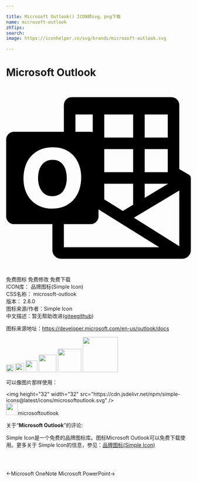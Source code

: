 ```yaml
---

title: Microsoft Outlook() ICON转svg、png下载
name: microsoft-outlook
zhTips: 
search: 
image: https://iconhelper.cn/svg/brands/microsoft-outlook.svg

---
```


# Microsoft Outlook  <small style="font-size: 60%;font-weight: 100"></small>

<div id="svg" class="svg-wrap">
<svg role="img" xmlns="http://www.w3.org/2000/svg" viewBox="0 0 24 24"><title>Microsoft Outlook icon</title><path d="M7.88 12.04q0 .45-.11.87-.1.41-.33.74-.22.33-.58.52-.37.2-.87.2t-.85-.2q-.35-.21-.57-.55-.22-.33-.33-.75-.1-.42-.1-.86t.1-.87q.1-.43.34-.76.22-.34.59-.54.36-.2.87-.2t.86.2q.35.21.57.55.22.34.31.77.1.43.1.88zM24 12v9.38q0 .46-.33.8-.33.32-.8.32H7.13q-.46 0-.8-.33-.32-.33-.32-.8V18H1q-.41 0-.7-.3-.3-.29-.3-.7V7q0-.41.3-.7Q.58 6 1 6h6.5V2.55q0-.44.3-.75.3-.3.75-.3h12.9q.44 0 .75.3.3.3.3.75V10.85l1.24.72h.01q.1.07.18.18.07.12.07.25zm-6-8.25v3h3v-3zm0 4.5v3h3v-3zm0 4.5v1.83l3.05-1.83zm-5.25-9v3h3.75v-3zm0 4.5v3h3.75v-3zm0 4.5v2.03l2.41 1.5 1.34-.8v-2.73zM9 3.75V6h2l.13.01.12.04v-2.3zM5.98 15.98q.9 0 1.6-.3.7-.32 1.19-.86.48-.55.73-1.28.25-.74.25-1.61 0-.83-.25-1.55-.24-.71-.71-1.24t-1.15-.83q-.68-.3-1.55-.3-.92 0-1.64.3-.71.3-1.2.85-.5.54-.75 1.3-.25.74-.25 1.63 0 .85.26 1.56.26.72.74 1.23.48.52 1.17.81.69.3 1.56.3zM7.5 21h12.39L12 16.08V17q0 .41-.3.7-.29.3-.7.3H7.5zm15-.13v-7.24l-5.9 3.54Z"/></svg>
</div>
<detail full-name='microsoft-outlook'></detail>

<div class="detail-page">
<p>
<span><span class="badge-success badge">免费图标</span> <span class="badge-success badge">免费修改</span>  <span class="badge-success badge">免费下载</span> </span>
<br/>
<span>
ICON库：
<span class="badge-secondary badge">品牌图标(Simple Icon)</span> 
</span>
<br/>
<span>
CSS名称：
<span class="badge-secondary badge">microsoft-outlook</span> 
</span>

<br/>
<span>
版本：
<span class="badge-secondary badge">2.8.0</span> 
</span>
<br/>
<span>图标来源/作者：<span class="badge-light badge">Simple Icon</span></span> 
<br/>
<span class="zh-detail">中文描述：暂无<span class="help-link"><span>帮助改进</span>(<a href="https://gitee.com/liuwave/icon-helper/edit/master/json/brands/microsoft-outlook.json" target="_blank" rel="noopener noreferrer">gitee</a><a href="https://github.com/liuwave/icon-helper/edit/master/json/brands/microsoft-outlook.json" target="_blank" rel="noopener noreferrer">github</a></span>)</span><br/>
</p>
</div><div class="description description alert alert-light"><p>图标来源地址：<a href="https://developer.microsoft.com/en-us/outlook/docs" target="_blank" rel="noopener noreferrer">https://developer.microsoft.com/en-us/outlook/docs</a></p></div>
<div class="alert alert-dark">
<img height="21" width="21" src="https://cdn.jsdelivr.net/npm/simple-icons@latest/icons/microsoftoutlook.svg" />
<img height="24" width="24" src="https://cdn.jsdelivr.net/npm/simple-icons@latest/icons/microsoftoutlook.svg" />
<img height="32" width="32" src="https://cdn.jsdelivr.net/npm/simple-icons@latest/icons/microsoftoutlook.svg" />
<img height="48" width="48" src="https://cdn.jsdelivr.net/npm/simple-icons@latest/icons/microsoftoutlook.svg" />
<img height="64" width="64" src="https://cdn.jsdelivr.net/npm/simple-icons@latest/icons/microsoftoutlook.svg" />
<img height="96" width="96" src="https://cdn.jsdelivr.net/npm/simple-icons@latest/icons/microsoftoutlook.svg" />

</div>
<div>
  <p>可以像图片那样使用：    
  </p>
  <div class="alert alert-primary" style="font-size: 14px">
    &lt;img height="32" width="32" src="https://cdn.jsdelivr.net/npm/simple-icons@latest/icons/microsoftoutlook.svg" /&gt;
    <copy-btn content='<img height="32" width="32" src="https://cdn.jsdelivr.net/npm/simple-icons@latest/icons/microsoftoutlook.svg" />'></copy-btn>
  </div>
  <div class="alert alert-secondary">
    <img height="32" width="32" src="https://cdn.jsdelivr.net/npm/simple-icons@latest/icons/microsoftoutlook.svg" />microsoftoutlook
    <copy-btn content="microsoftoutlook" btn-title="复制图标名称"></copy-btn>
  </div>
</div>
<div class="icon-detail__container">
<p>关于“<b>Microsoft Outlook</b>”的评论:</p>
</div>
<Vssue title="关于“Microsoft Outlook”的评论" />
<div><p>Simple Icon是一个免费的品牌图标库。图标Microsoft Outlook可以免费下载使用。更多关于  Simple Icon的信息，参见：<a target="_blank" href="https://iconhelper.cn/brands.html">品牌图标(Simple Icon)</a>
</p></div>


<div style="padding:2rem 0 " class="page-nav"><p class="inner"><span class="prev">←<router-link to="/icon/microsoft-onenote.html">Microsoft OneNote</router-link></span> <span class="next"><router-link to="/icon/microsoft-powerpoint.html">Microsoft PowerPoint</router-link>→</span></p></div>
